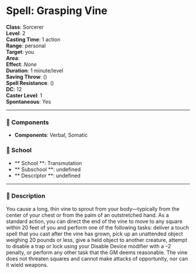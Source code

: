 
# Spell: Grasping Vine
**Class**: Sorcerer  
**Level**: 2  
**Casting Time**: 1 action  
**Range**: personal  
**Target**: you  
**Area**:   
**Effect**: _None_  
**Duration**: 1 minute/level  
**Saving Throw**:  ()  
**Spell Resistance**:  ()  
**DC**: 12  
**Caster Level**: 1  
**Spontaneous**: Yes

---

### 🔮 Components
- **Components**: Verbal, Somatic

### 🏫 School
- ** School **: Transmutation
- ** Subschool **: undefined
- ** Descriptor **: undefined
---

### 📜 Description
You cause a long, thin vine to sprout from your body—typically from the center of your chest or from the palm of an outstretched hand. As a standard action, you can direct the end of the vine to move to any square within 20 feet of you and perform one of the following tasks: deliver a touch spell that you cast after the vine has grown, pick up an unattended object weighing 20 pounds or less, give a held object to another creature, attempt to disable a trap or lock using your Disable Device modifier with a –2 penalty, or perform any other task that the GM deems reasonable. The vine does not threaten squares and cannot make attacks of opportunity, nor can it wield weapons.
